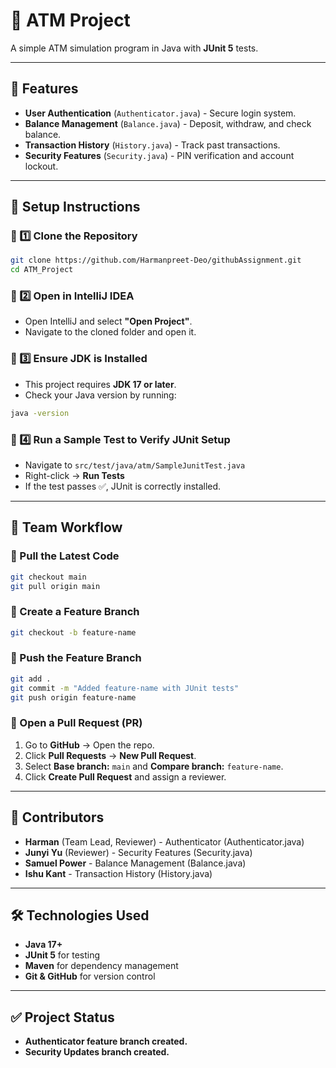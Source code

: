 # 🏦 ATM Project

A simple ATM simulation program in Java with **JUnit 5** tests.

---

## 🚀 Features
- **User Authentication** (`Authenticator.java`) - Secure login system.
- **Balance Management** (`Balance.java`) - Deposit, withdraw, and check balance.
- **Transaction History** (`History.java`) - Track past transactions.
- **Security Features** (`Security.java`) - PIN verification and account lockout.

---

## 🔧 Setup Instructions

### 📌 1️⃣ Clone the Repository
```bash
git clone https://github.com/Harmanpreet-Deo/githubAssignment.git
cd ATM_Project
```

### 📌 2️⃣ Open in IntelliJ IDEA
- Open IntelliJ and select **"Open Project"**.
- Navigate to the cloned folder and open it.

### 📌 3️⃣ Ensure JDK is Installed
- This project requires **JDK 17 or later**.
- Check your Java version by running:
```bash
java -version
```

### 📌 4️⃣ Run a Sample Test to Verify JUnit Setup
- Navigate to `src/test/java/atm/SampleJunitTest.java`
- Right-click → **Run Tests**
- If the test passes ✅, JUnit is correctly installed.

---

## 🌱 Team Workflow
### 📌 Pull the Latest Code
```bash
git checkout main
git pull origin main
```

### 📌 Create a Feature Branch
```bash
git checkout -b feature-name
```

### 📌 Push the Feature Branch
```bash
git add .
git commit -m "Added feature-name with JUnit tests"
git push origin feature-name
```

### 📌 Open a Pull Request (PR)
1. Go to **GitHub** → Open the repo.
2. Click **Pull Requests** → **New Pull Request**.
3. Select **Base branch:** `main` and **Compare branch:** `feature-name`.
4. Click **Create Pull Request** and assign a reviewer.

---

## 📜 Contributors
- **Harman** (Team Lead, Reviewer) - Authenticator (Authenticator.java)
- **Junyi Yu** (Reviewer) - Security Features (Security.java)
- **Samuel Power** - Balance Management (Balance.java)
- **Ishu Kant** - Transaction History (History.java)

---

## 🛠 Technologies Used
- **Java 17+**
- **JUnit 5** for testing
- **Maven** for dependency management
- **Git & GitHub** for version control

---

## ✅ Project Status
- **Authenticator feature branch created.**
- **Security Updates branch created.**